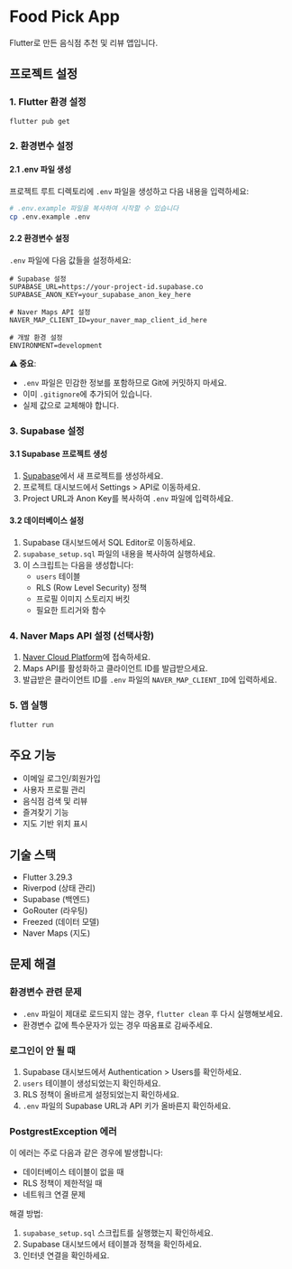 # Food Pick App

Flutter로 만든 음식점 추천 및 리뷰 앱입니다.

## 프로젝트 설정

### 1. Flutter 환경 설정
```bash
flutter pub get
```

### 2. 환경변수 설정

#### 2.1 .env 파일 생성
프로젝트 루트 디렉토리에 `.env` 파일을 생성하고 다음 내용을 입력하세요:

```bash
# .env.example 파일을 복사하여 시작할 수 있습니다
cp .env.example .env
```

#### 2.2 환경변수 설정
`.env` 파일에 다음 값들을 설정하세요:

```env
# Supabase 설정
SUPABASE_URL=https://your-project-id.supabase.co
SUPABASE_ANON_KEY=your_supabase_anon_key_here

# Naver Maps API 설정
NAVER_MAP_CLIENT_ID=your_naver_map_client_id_here

# 개발 환경 설정
ENVIRONMENT=development
```

**⚠️ 중요**: 
- `.env` 파일은 민감한 정보를 포함하므로 Git에 커밋하지 마세요.
- 이미 `.gitignore`에 추가되어 있습니다.
- 실제 값으로 교체해야 합니다.

### 3. Supabase 설정

#### 3.1 Supabase 프로젝트 생성
1. [Supabase](https://supabase.com)에서 새 프로젝트를 생성하세요.
2. 프로젝트 대시보드에서 Settings > API로 이동하세요.
3. Project URL과 Anon Key를 복사하여 `.env` 파일에 입력하세요.

#### 3.2 데이터베이스 설정
1. Supabase 대시보드에서 SQL Editor로 이동하세요.
2. `supabase_setup.sql` 파일의 내용을 복사하여 실행하세요.
3. 이 스크립트는 다음을 생성합니다:
   - `users` 테이블
   - RLS (Row Level Security) 정책
   - 프로필 이미지 스토리지 버킷
   - 필요한 트리거와 함수

### 4. Naver Maps API 설정 (선택사항)
1. [Naver Cloud Platform](https://console.ncloud.com/naver-service/application)에 접속하세요.
2. Maps API를 활성화하고 클라이언트 ID를 발급받으세요.
3. 발급받은 클라이언트 ID를 `.env` 파일의 `NAVER_MAP_CLIENT_ID`에 입력하세요.

### 5. 앱 실행
```bash
flutter run
```

## 주요 기능
- 이메일 로그인/회원가입
- 사용자 프로필 관리
- 음식점 검색 및 리뷰
- 즐겨찾기 기능
- 지도 기반 위치 표시

## 기술 스택
- Flutter 3.29.3
- Riverpod (상태 관리)
- Supabase (백엔드)
- GoRouter (라우팅)
- Freezed (데이터 모델)
- Naver Maps (지도)

## 문제 해결

### 환경변수 관련 문제
- `.env` 파일이 제대로 로드되지 않는 경우, `flutter clean` 후 다시 실행해보세요.
- 환경변수 값에 특수문자가 있는 경우 따옴표로 감싸주세요.

### 로그인이 안 될 때
1. Supabase 대시보드에서 Authentication > Users를 확인하세요.
2. `users` 테이블이 생성되었는지 확인하세요.
3. RLS 정책이 올바르게 설정되었는지 확인하세요.
4. `.env` 파일의 Supabase URL과 API 키가 올바른지 확인하세요.

### PostgrestException 에러
이 에러는 주로 다음과 같은 경우에 발생합니다:
- 데이터베이스 테이블이 없을 때
- RLS 정책이 제한적일 때
- 네트워크 연결 문제

해결 방법:
1. `supabase_setup.sql` 스크립트를 실행했는지 확인하세요.
2. Supabase 대시보드에서 테이블과 정책을 확인하세요.
3. 인터넷 연결을 확인하세요.
